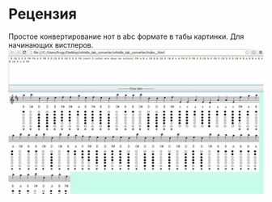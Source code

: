 <h1>Рецензия</h1>
Простое конвертирование нот в abc формате в табы картинки. Для начинающих вистлеров.
<br>
<img   src="https://raw.githubusercontent.com/flyfrog/whistle_tab_converter/master/screen.jpg" class="logo" />